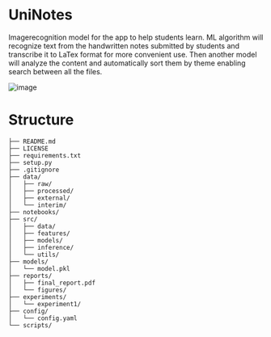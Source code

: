 # UniNotes

Imagerecognition model for the app to help students learn. ML algorithm will recognize text from the
handwritten notes submitted by students and transcribe it to LaTex format for more convenient use.
Then another model will analyze the content and automatically sort them by theme enabling search
between all the files.


![image](https://github.com/user-attachments/assets/55aa5b12-3fd1-4e39-ae43-ed9f7e5f5474)


# Structure
```
├── README.md
├── LICENSE
├── requirements.txt
├── setup.py
├── .gitignore
├── data/
│   ├── raw/
│   ├── processed/
│   ├── external/
│   └── interim/
├── notebooks/
├── src/
│   ├── data/
│   ├── features/
│   ├── models/
│   ├── inference/
│   └── utils/
├── models/
│   └── model.pkl
├── reports/
│   ├── final_report.pdf
│   └── figures/
├── experiments/
│   └── experiment1/
├── config/
│   └── config.yaml
└── scripts/
```
